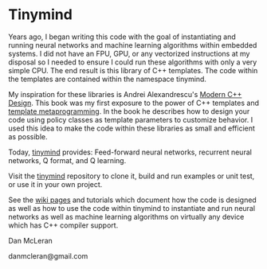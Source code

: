 <html>
<body>
<h1>Tinymind</h1>
<p>Years ago, I began writing this code with the goal of instantiating and running neural networks and machine learning algorithms within embedded systems. I did not have an FPU, GPU, or any vectorized instructions at my disposal so I needed to ensure I could run these algorithms with only a very simple CPU. The end result is this library of C++ templates. The code within the templates are contained within the namespace tinymind.</p>
<p>My inspiration for these libraries is Andrei Alexandrescu's <a href="https://en.wikipedia.org/wiki/Modern_C%2B%2B_Design">Modern C++ Design</a>. This book was my first exposure to the power of C++ templates and <a href="https://en.wikipedia.org/wiki/Template_metaprogramming">template metaprogramming</a>. In the book he describes how to design your code using policy classes as template parameters to customize behavior. I used this idea to make the code within these libraries as small and efficient as possible.</p>
<p>Today, <a href="https://github.com/danmcleran/tinymind">tinymind</a> provides: Feed-forward neural networks, recurrent neural networks, Q format, and Q learning.</p>
<p>Visit the <a href="https://github.com/danmcleran/tinymind">tinymind</a> repository to clone it, build and run examples or unit test, or use it in your own project.</p>
<p>See the <a href="https://github.com/danmcleran/tinymind/wiki">wiki pages</a> and tutorials which document how the code is designed as well as how to use the code within tinymind to instantiate and run neural networks as well as machine learning algorithms on virtually any device which has C++ compiler support.</p>
<p>Dan McLeran</p>
<p>danmcleran@gmail.com</p>
</body>
</html>
